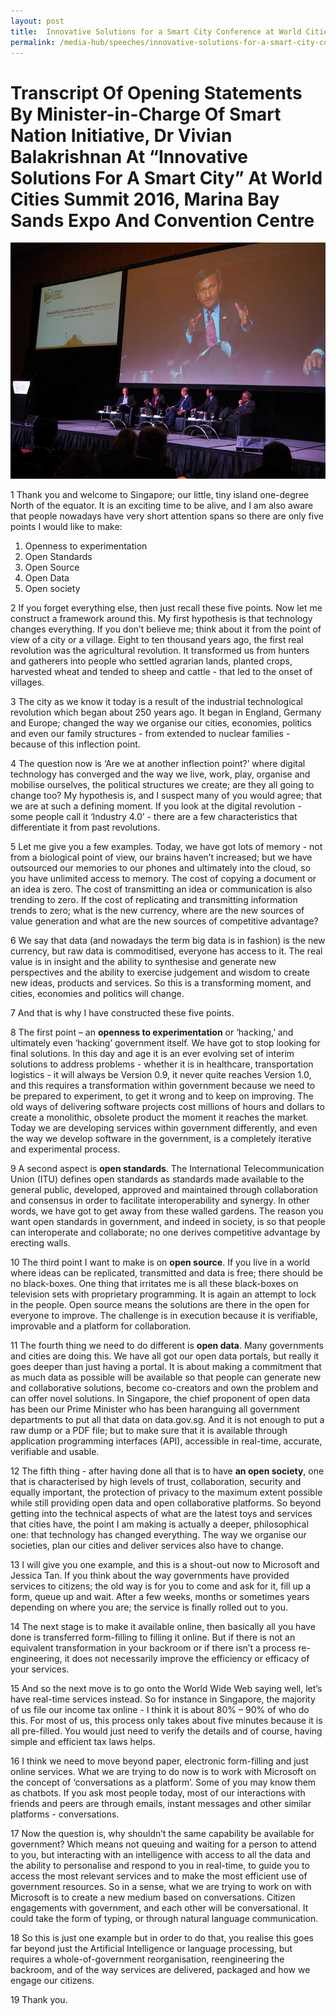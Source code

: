 ```yaml
---
layout: post
title:  Innovative Solutions for a Smart City Conference at World Cities Summit 2016
permalink: /media-hub/speeches/innovative-solutions-for-a-smart-city-conference-at-world-cities-summit-2016
--- 
```


# Transcript Of Opening Statements By Minister-in-Charge Of Smart Nation Initiative, Dr Vivian Balakrishnan At “Innovative Solutions For A Smart City” At World Cities Summit 2016, Marina Bay Sands Expo And Convention Centre

!["Innovative Solutions for a Smart City" Conference at World Cities Summit 2016](/images/media-hub/speeches/WCS-2016-Min-Vivian.jpeg)

1  Thank you and welcome to Singapore; our little, tiny island one-degree North of the equator. It is an exciting time to be alive, and I am also aware that people nowadays have very short attention spans so there are only five points I would like to make:  
  
  1.  Openness to experimentation
  2.  Open Standards
  3.  Open Source
  4.  Open Data
  5.  Open society
  
2 If you forget everything else, then just recall these five points. Now let me construct a framework around this. My first hypothesis is that technology changes everything. If you don’t believe me; think about it from the point of view of a city or a village. Eight to ten thousand years ago, the first real revolution was the agricultural revolution. It transformed us from hunters and gatherers into people who settled agrarian lands, planted crops, harvested wheat and tended to sheep and cattle - that led to the onset of villages.

3 The city as we know it today is a result of the industrial technological revolution which began about 250 years ago. It began in England, Germany and Europe; changed the way we organise our cities, economies, politics and even our family structures - from extended to nuclear families - because of this inflection point.

4 The question now is ‘Are we at another inflection point?’ where digital technology has converged and the way we live, work, play, organise and mobilise ourselves, the political structures we create; are they all going to change too? My hypothesis is, and I suspect many of you would agree; that we are at such a defining moment. If you look at the digital revolution - some people call it ‘Industry 4.0’ - there are a few characteristics that differentiate it from past revolutions.

5 Let me give you a few examples. Today, we have got lots of memory - not from a biological point of view, our brains haven’t increased; but we have outsourced our memories to our phones and ultimately into the cloud, so you have unlimited access to memory. The cost of copying a document or an idea is zero. The cost of transmitting an idea or communication is also trending to zero. If the cost of replicating and transmitting information trends to zero; what is the new currency, where are the new sources of value generation and what are the new sources of competitive advantage?

6 We say that data (and nowadays the term big data is in fashion) is the new currency, but raw data is commoditised, everyone has access to it. The real value is in insight and the ability to synthesise and generate new perspectives and the ability to exercise judgement and wisdom to create new ideas, products and services. So this is a transforming moment, and cities, economies and politics will change.

7 And that is why I have constructed these five points.

8 The first point – an **openness to experimentation** or ‘hacking,’ and ultimately even ‘hacking’ government itself. We have got to stop looking for final solutions. In this day and age it is an ever evolving set of interim solutions to address problems - whether it is in healthcare, transportation logistics - it will always be Version 0.9, it never quite reaches Version 1.0, and this requires a transformation within government because we need to be prepared to experiment, to get it wrong and to keep on improving. The old ways of delivering software projects cost millions of hours and dollars to create a monolithic, obsolete product the moment it reaches the market. Today we are developing services within government differently, and even the way we develop software in the government, is a completely iterative and experimental process.

9 A second aspect is **open standards**. The International Telecommunication Union (ITU) defines open standards as standards made available to the general public, developed, approved and maintained through collaboration and consensus in order to facilitate interoperability and synergy. In other words, we have got to get away from these walled gardens. The reason you want open standards in government, and indeed in society, is so that people can interoperate and collaborate; no one derives competitive advantage by erecting walls.

10 The third point I want to make is on **open source**. If you live in a world where ideas can be replicated, transmitted and data is free; there should be no black-boxes. One thing that irritates me is all these black-boxes on television sets with proprietary programming. It is again an attempt to lock in the people. Open source means the solutions are there in the open for everyone to improve. The challenge is in execution because it is verifiable, improvable and a platform for collaboration.

11 The fourth thing we need to do different is **open data**. Many governments and cities are doing this. We have all got our open data portals, but really it goes deeper than just having a portal. It is about making a commitment that as much data as possible will be available so that people can generate new and collaborative solutions, become co-creators and own the problem and can offer novel solutions. In Singapore, the chief proponent of open data has been our Prime Minister who has been haranguing all government departments to put all that data on data.gov.sg. And it is not enough to put a raw dump or a PDF file; but to make sure that it is available through application programming interfaces (API), accessible in real-time, accurate, verifiable and usable.

12 The fifth thing - after having done all that is to have **an open society**, one that is characterised by high levels of trust, collaboration, security and equally important, the protection of privacy to the maximum extent possible while still providing open data and open collaborative platforms. So beyond getting into the technical aspects of what are the latest toys and services that cities have, the point I am making is actually a deeper, philosophical one: that technology has changed everything. The way we organise our societies, plan our cities and deliver services also have to change.

13 I will give you one example, and this is a shout-out now to Microsoft and Jessica Tan. If you think about the way governments have provided services to citizens; the old way is for you to come and ask for it, fill up a form, queue up and wait. After a few weeks, months or sometimes years depending on where you are; the service is finally rolled out to you.

14 The next stage is to make it available online, then basically all you have done is transferred form-filling to filling it online. But if there is not an equivalent transformation in your backroom or if there isn’t a process re-engineering, it does not necessarily improve the efficiency or efficacy of your services.

15 And so the next move is to go onto the World Wide Web saying well, let’s have real-time services instead. So for instance in Singapore, the majority of us file our income tax online - I think it is about 80% – 90% of who do this. For most of us, this process only takes about five minutes because it is all pre-filled. You would just need to verify the details and of course, having simple and efficient tax laws helps.

16 I think we need to move beyond paper, electronic form-filling and just online services. What we are trying to do now is to work with Microsoft on the concept of ‘conversations as a platform’. Some of you may know them as chatbots. If you ask most people today, most of our interactions with friends and peers are through emails, instant messages and other similar platforms - conversations.

17 Now the question is, why shouldn’t the same capability be available for government? Which means not queuing and waiting for a person to attend to you, but interacting with an intelligence with access to all the data and the ability to personalise and respond to you in real-time, to guide you to access the most relevant services and to make the most efficient use of government resources. So in a sense, what we are trying to work on with Microsoft is to create a new medium based on conversations. Citizen engagements with government, and each other will be conversational. It could take the form of typing, or through natural language communication.

18 So this is just one example but in order to do that, you realise this goes far beyond just the Artificial Intelligence or language processing, but requires a whole-of-government reorganisation, reengineering the backroom, and of the way services are delivered, packaged and how we engage our citizens.

19 Thank you.
